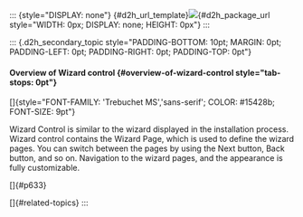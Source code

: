 ::: {style="DISPLAY: none"}
[](ms-xhelp:///?Id=d2h_url_template){#d2h_url_template}![](!package_url!){#d2h_package_url style="WIDTH: 0px; DISPLAY: none; HEIGHT: 0px"}
:::

::: {.d2h_secondary_topic style="PADDING-BOTTOM: 10pt; MARGIN: 0pt; PADDING-LEFT: 0pt; PADDING-RIGHT: 0pt; PADDING-TOP: 0pt"}
#### Overview of Wizard control {#overview-of-wizard-control style="tab-stops: 0pt"}

[]{style="FONT-FAMILY: 'Trebuchet MS','sans-serif'; COLOR: #15428b; FONT-SIZE: 9pt"} 

Wizard Control is similar to the wizard displayed in the installation process. Wizard control contains the Wizard Page, which is used to define the wizard pages. You can switch between the pages by using the Next button, Back button, and so on. Navigation to the wizard pages, and the appearance is fully customizable.

[]{#p633} 

[]{#related-topics}
:::
